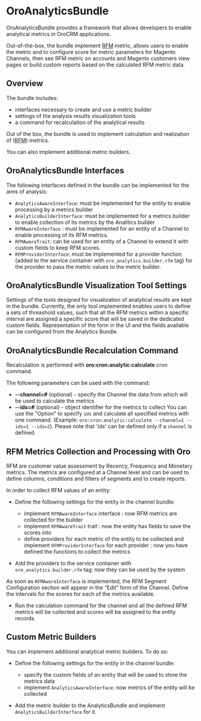 # OroAnalyticsBundle

OroAnalyticsBundle provides a framework that allows developers to enable analytical metrics in OroCRM applications.

Out-of-the-box, the bundle implement [RFM](https://en.wikipedia.org/wiki/RFM_\(customer_value\)) metric, allows users to enable the metric and to configure score for metric parameters for Magento Channels, then see RFM metric on accounts and Magento customers view pages or build custom reports based on the calculated RFM metric data.

## Overview

The bundle includes:

- interfaces necessary to create and use a metric builder
- settings of the  analysis results visualization tools
- a command for recalculation of the analytical results

Out of the box, the bundle is used to implement calculation and realization of ([RFM](https://en.wikipedia.org/wiki/RFM_\(customer_value\))) metrics.

You can also implement additional metric builders.

## OroAnalyticsBundle Interfaces

The following interfaces defined in the bundle can be implemented for the aims of analysis:

- `AnalyticsAwareInterface`: must be implemented for the entity to enable processing by a metrics builder
- `AnalyticsBuilderInterface`: must be implemented for a metrics builder to enable collection of its metrics by the Analitics builder
- `RFMAwareInterface` : must be implemented for an entity of a Channel to enable processing of its RFM metrics.  
- `RFMAwareTrait`: can be used for an entity of a Channel to extend it with custom fields to
  keep RFM scores.
- `RFMProviderInterface`: must be implemented for a provider function (added to the service container with `oro_analytics.builder.rfm` tag) for the provider to pass the metric values to the metric builder.
  
## OroAnalyticsBundle Visualization Tool Settings

Settings of the tools designed for visualization of analytical results are kept in the bundle. 
Currently, the only tool implemented enables users to define a sets of threashold values, such that all the RFM metrics within a specific interval are assigned a specific score that will be saved in the dedicated custom fields. Representation of the form in the UI and the fields available can be configured from the Analytics Bundle.

## OroAnalyticsBundle Recalculation Command 

Recalculation is performed with **oro:cron:analytic:calculate** cron command.

The following parameters can be used with the command: 

* **--channel=#** (optional) - specify the Channel the data from which will be used to calculate the metrics
* **--ids=#** (optional) - object identifier for the metrics to collect 
You can use the "Option" to specify `ids` and calculate all specified metrics with one command.
(Example: `oro:cron:analytic:calculate --channel=1 --ids=1 --ids=2`). 
Please note that 'ids' can be defined only if a `channel` is defined.


## RFM Metrics Collection and Processing with Oro

RFM are customer value assessment by Recency, Frequency and Monetary metrics.
The metrics are configured at a Channel level and can be used to define columns, conditions and filters of segments and to create reports.


In order to collect RFM values of an entity:

- Define the following settings for the entity in the channel bundle:
  
    - implement `RFMAwareInterface` interface : now RFM metrics are collected for the builder
    - implement `RFMAwareTrait` trait : now the entity has fields to save the scores into
    - define providers for each metric of the entity to be collected and implement `RFMProviderInterface` for each provider : now you have defined the functions to collect the metrics

- Add the providers to the service container with `oro_analytics.builder.rfm` tag: now they can be used by the system

As soon as `RFMAwareInterface` is implemented, the  RFM Segment Configuration section will appear in the “Edit” form of the Channel. 
Define the intervals for the scores for each of the metrics available.

- Run the calculation command for the channel and all the defined RFM metrics will be collected and scores will be assigned to the entity records. 

## Custom Metric Builders

You can implement additional analytical metric builders. To do so:

- Define the following settings for the entity in the channel bundle:
  
    - specify the custom fields of an entity that will be used to store the metrics data
    - implement `AnalyticsAwareInterface`: now metrics of the entity will be collected
  
- Add the metric builder to the AnalyticsBundle and implement `AnalyticsBuilderInterface` for it.

